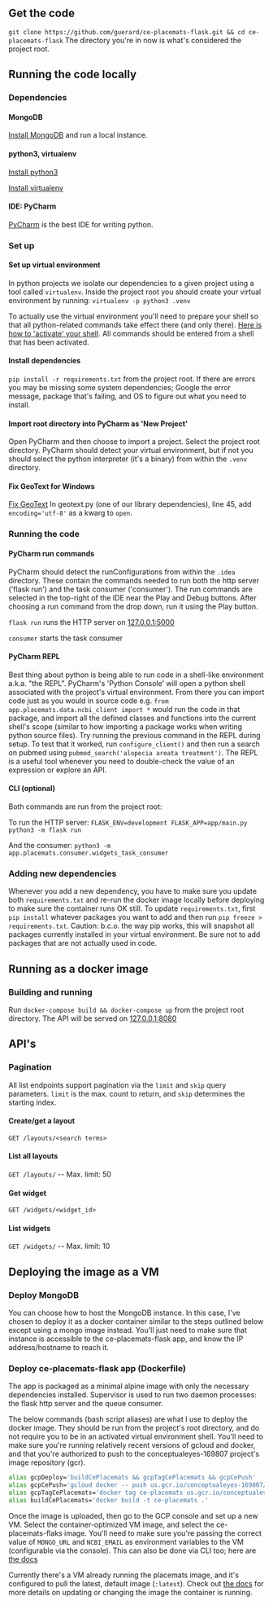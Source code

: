## Get the code
`git clone https://github.com/guerard/ce-placemats-flask.git && cd ce-placemats-flask` The directory you're
in now is what's considered the project root.

## Running the code locally
### Dependencies
#### MongoDB
[Install MongoDB](https://docs.mongodb.com/manual/installation/) and run a local instance.

#### python3, virtualenv
[Install python3](https://www.python.org/downloads/)

[Install virtualenv](https://virtualenv.pypa.io/en/stable/installation/)

#### IDE: PyCharm
[PyCharm](https://www.jetbrains.com/pycharm/download/#) is the best IDE for writing python.

### Set up
#### Set up virtual environment
In python projects we isolate our dependencies to a given project using a tool called `virtualenv`.
Inside the project root you should create your virtual environment by running:
`virtualenv -p python3 .venv`

To actually use the virtual environment you'll need to prepare your shell so that all python-related
commands take effect there (and only there).
[Here is how to 'activate' your shell](https://virtualenv.pypa.io/en/stable/userguide/#activate-script).
All commands should be entered from a shell that has been activated.

#### Install dependencies
`pip install -r requirements.txt` from the project root. If there are errors you may be missing
some system dependencies; Google the error message, package that's failing, and OS to figure out
what you need to install.

#### Import root directory into PyCharm as 'New Project'
Open PyCharm and then choose to import a project. Select the project root directory. PyCharm should detect
your virtual environment, but if not you should select the python interpreter (it's a binary) from within
the `.venv` directory.

#### Fix GeoText for Windows
[Fix GeoText](https://github.com/elyase/geotext/issues/3)
In geotext.py (one of our library dependencies), line 45, add `encoding='utf-8'` as a kwarg to `open`.

### Running the code
#### PyCharm run commands
PyCharm should detect the runConfigurations from within the `.idea` directory. These contain the commands
needed to run both the http server ('flask run') and the task consumer ('consumer'). The run commands are
selected in the top-right of the IDE near the Play and Debug buttons. After choosing a run command from the
drop down, run it using the Play button.

`flask run` runs the HTTP server on [127.0.0.1:5000](http://127.0.0.1:5000)

`consumer` starts the task consumer

#### PyCharm REPL
Best thing about python is being able to run code in a shell-like environment a.k.a. "the REPL".
PyCharm's 'Python Console' will open a python shell associated with the project's virtual environment.
From there you can import code just as you would in source code e.g.
`from app.placemats.data.ncbi_client import *` would run the code in that package, and import all the defined
classes and functions into the current shell's scope (similar to how importing a package works when writing
python source files). Try running the previous command in the REPL during setup.
To test that it worked, run `configure_client()` and then run a search on pubmed using
`pubmed_search('alopecia areata treatment')`. The REPL is a useful tool whenever you need to double-check
the value of an expression or explore an API.

#### CLI (optional)
Both commands are run from the project root:

To run the HTTP server:
`FLASK_ENV=development FLASK_APP=app/main.py python3 -m flask run`

And the consumer:
`python3 -m app.placemats.consumer.widgets_task_consumer`

### Adding new dependencies
Whenever you add a new dependency, you have to make sure you update both `requirements.txt`
and re-run the docker image locally before deploying to make sure the container runs OK
still. To update `requirements.txt`, first `pip install` whatever packages you want to add
and then run `pip freeze > requirements.txt`. Caution: b.c.o. the way pip works, this will
snapshot all packages currently installed in your virtual environment. Be sure not to add
packages that are not actually used in code.


## Running as a docker image
### Building and running
Run `docker-compose build && docker-compose up` from the project root directory.
The API will be served on [127.0.0.1:8080](http://127.0.0.1:8080)

## API's
### Pagination
All list endpoints support pagination via the `limit` and `skip` query parameters. `limit` is
the max. count to return, and `skip` determines the starting index.

#### Create/get a layout
`GET /layouts/<search terms>`

#### List all layouts
`GET /layouts/` -- Max. limit: 50

#### Get widget
`GET /widgets/<widget_id>`

#### List widgets
`GET /widgets/` -- Max. limit: 10

## Deploying the image as a VM
### Deploy MongoDB
You can choose how to host the MongoDB instance. In this case, I've chosen to deploy it as a docker container
similar to the steps outlined below except using a mongo image instead. You'll just need to make sure that
instance is accessible to the ce-placemats-flask app, and know the IP address/hostname to reach it.

### Deploy ce-placemats-flask app (Dockerfile)
The app is packaged as a minimal alpine image with only the necessary dependencies installed.
Supervisor is used to run two daemon processes: the flask http server and the queue consumer.

The below commands (bash script aliases) are what I use to deploy the docker
image. They should be run from the project's root directory, and do not require you to be in
an activated virtual environment shell. You'll need to make sure you're running relatively recent
versions of gcloud and docker, and that you're authorized to push to the conceptualeyes-169807 project's
image repository (gcr).
```bash
alias gcpDeploy='buildCePlacemats && gcpTagCePlacemats && gcpCePush'
alias gcpCePush='gcloud docker -- push us.gcr.io/conceptualeyes-169807/ce-placemats-flask'
alias gcpTagCePlacemats='docker tag ce-placemats us.gcr.io/conceptualeyes-169807/ce-placemats-flask'
alias buildCePlacemats='docker build -t ce-placemats .'
```
Once the image is uploaded, then go to the GCP console and set up a new VM. Select the container-optimized
VM image, and select the ce-placemats-flaks image. You'll need to make sure you're passing the correct value
of `MONGO_URL` and `NCBI_EMAIL` as environment variables to the VM (configurable via the console). This can
also be done via CLI too; here are
[the docs](https://cloud.google.com/compute/docs/containers/deploying-containers)

Currently there's a VM already running the placemats image, and it's configured to pull the latest, default
image (`:latest`). Check out
[the docs](https://cloud.google.com/compute/docs/containers/deploying-containers) for more details on
updating or changing the image the container is running.